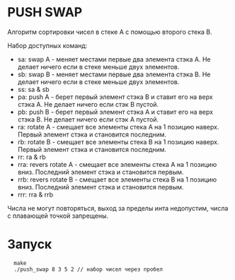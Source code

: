 # PUSH SWAP

Алгоритм сортировки чисел в стеке А с помощью второго стека B.

Набор доступных команд:
- sa: swap A - меняет местами первые два элемента стэка A. Не делает ничего если в стеке меньше двух элементов.
- sb: swap B - меняет местами первые два элемента стэка B. Не делает ничего если в стеке меньше двух элементов.
- ss: sa & sb
- pa: push A - берет первый элемент стэка B и ставит его на верх стэка А. Не делает ничего если стэк В пустой.
- pb: push B - берет первый элемент стэка А и ставит его на верх стэка B. Не делает ничего если стэк А пустой.
- ra: rotate A - смещает все элементы стека А на 1 позицию наверх. Первый элемент стэка и становится последним.
- rb: rotate B - смещает все элементы стека B на 1 позицию наверх. Первый элемент стэка и становится последним.
- rr: ra & rb
- rra: revers rotate A - смещает все элементы стека А на 1 позицию вниз. Последний элемент стэка и становится первым.
- rrb: revers rotate B - смещает все элементы стека B на 1 позицию вниз. Последний элемент стэка и становится первым.
- rrr: rra & rrb

Числа не могут повторяться, выход за пределы инта недопустим, числа с плавающей точкой запрещены.

# Запуск
```
  make
  ./push_swap 8 3 5 2 // набор чисел через пробел
```

